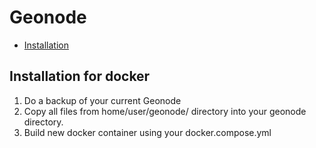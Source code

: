 # Geonode

- [Installation](#installation)

## Installation for docker

1. Do a backup of your current Geonode
2. Copy all files from home/user/geonode/ directory into your geonode directory.
3. Build new docker container using your docker.compose.yml
